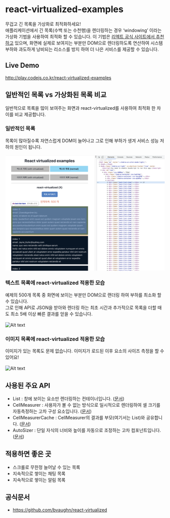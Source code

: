 # react-virtualized-examples

무겁고 긴 목록을 가상화로 최적화하세요!<br>
애플리케이션에서 긴 목록(수백 또는 수천행)을 렌더링하는 경우 ‘windowing’ 이라는 가상화 기법을 사용하여 최적화 할 수 있습니다. 이 기법은 [리엑트 공식 사이트에서 추천하고](https://ko.reactjs.org/docs/optimizing-performance.html#virtualize-long-lists) 있으며,
화면에 실제로 보여지는 부분만 DOM으로 렌더링하도록 연산하여 시스템 부하와 과도하게 낭비되는 리소스를 방지 하여 더 나은 서비스를 제공할 수 있습니다.

## Live Demo

http://play.codejs.co.kr/react-virtualized-examples

## 일반적인 목록 vs 가상화된 목록 비교

일반적으로 목록을 많이 보여주는 화면과 react-virtualized를 사용하여 최적화 한 차이를 비교 제공합니다.

### 일반적인 목록

목록이 많아질수록 자연스럽게 DOM이 늘어나고 그로 인해 부하가 생겨 서비스 성능 저하의 원인이 됩니다.<br><br>
![Alt text](/public/normal-text.png '일반적인 목록')

### 텍스트 목록에 react-virtualized 적용한 모습

예제의 500개 목록 중 화면에 보이는 부분만 DOM으로 랜더링 하여 부하를 최소화 할 수 있습니다.<br>
그로 인해 API로 JSON을 받아와 렌더링 하는 최초 시간과 추가적으로 목록을 더할 때도 최소 5배 이상 빠른 결과를 얻을 수 있습니다.<br><br>
![Alt text](/public/virtualized-text.gif '텍스트 목록에 virtualized 적용한 모습')

### 이미지 목록에 react-virtualized 적용한 모습

이미지가 있는 목록도 문제 없습니다. 이미지가 로드된 이후 요소의 사이즈 측정을 할 수 있어요!<br><br>
![Alt text](/public/virtualized-image.gif '이미지 목록에 react-virtualized 적용한 모습')

## 사용된 주요 API

- List : 창에 보이는 요소만 렌더링하는 컨테이너입니다. ([문서](https://github.com/bvaughn/react-virtualized/blob/master/docs/List.md))
- CellMeasurer : 사용자가 볼 수 없는 방식으로 일시적으로 렌더링하여 셀 크기를 자동측정하는 고차 구성 요소입니다. ([문서](https://github.com/bvaughn/react-virtualized/blob/master/docs/CellMeasurer.md))
- CellMeasurerCache : CellMeasurer의 결과를 부모(여기서는 List)와 공유합니다. ([문서](https://github.com/bvaughn/react-virtualized/blob/master/docs/CellMeasurer.md))
- AutoSizer : 단일 자식의 너비와 높이를 자동으로 조정하는 고차 컴포넌트입니다. ([문서](https://github.com/bvaughn/react-virtualized/blob/master/docs/AutoSizer.md))

## 적용하면 좋은 곳

- 스크롤로 무한정 늘어날 수 있는 목록
- 지속적으로 쌓이는 채팅 목록
- 지속적으로 쌓이는 알림 목록

## 공식문서

- https://github.com/bvaughn/react-virtualized
